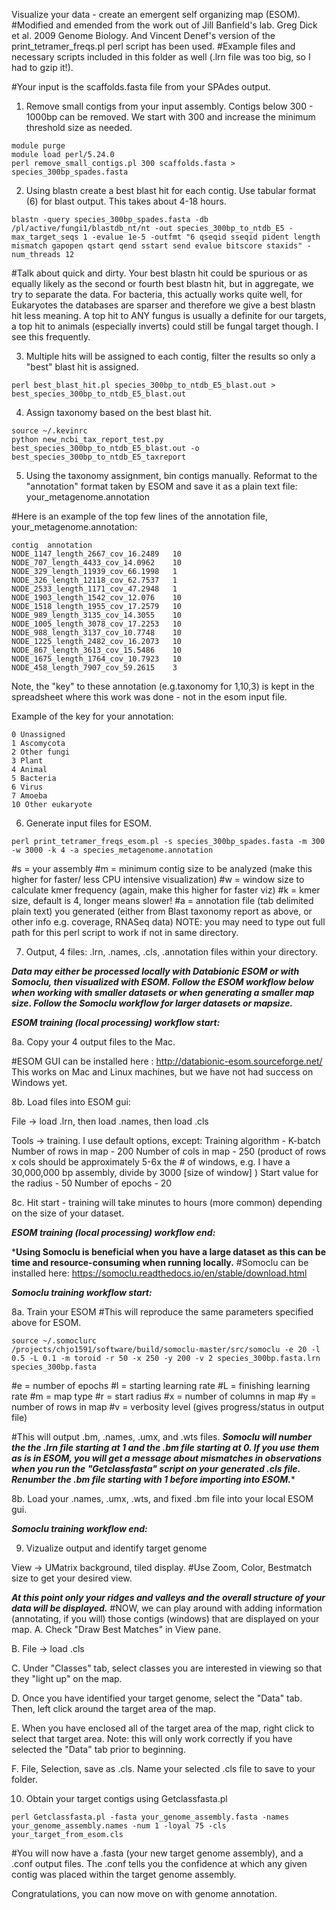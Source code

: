 Visualize your data - create an emergent self organizing map (ESOM).
#Modified and emended from the work out of Jill Banfield's lab. Greg Dick et al. 2009 Genome Biology. And Vincent Denef's version of the print_tetramer_freqs.pl perl script has been used.
#Example files and necessary scripts included in this folder as well (.lrn file was too big, so I had to gzip it!).

#Your input is the scaffolds.fasta file from your SPAdes output. 

1. Remove small contigs from your input assembly. Contigs below 300 - 1000bp can be removed. We start with 300 and increase the minimum threshold size as needed.

```
module purge
module load perl/5.24.0
perl remove_small_contigs.pl 300 scaffolds.fasta > species_300bp_spades.fasta
```

2. Using blastn create a best blast hit for each contig. Use tabular format (6) for blast output. This takes about 4-18 hours. 

```
blastn -query species_300bp_spades.fasta -db /pl/active/fungi1/blastdb_nt/nt -out species_300bp_to_ntdb_E5 -max_target_seqs 1 -evalue 1e-5 -outfmt "6 qseqid sseqid pident length mismatch gapopen qstart qend sstart send evalue bitscore staxids" -num_threads 12
```

#Talk about quick and dirty. Your best blastn hit could be spurious or as equally likely as the second or fourth best blastn hit, but in aggregate, we try to separate the data. For bacteria, this actually works quite well, for Eukaryotes the databases are sparser and therefore we give a best blastn hit less meaning. A top hit to ANY fungus is usually a definite for our targets, a top hit to animals (especially inverts) could still be fungal target though. I see this frequently.

3. Multiple hits will be assigned to each contig, filter the results so only a "best" blast hit is assigned.

```
perl best_blast_hit.pl species_300bp_to_ntdb_E5_blast.out > best_species_300bp_to_ntdb_E5_blast.out 
```

4. Assign taxonomy based on the best blast hit.

```
source ~/.kevinrc
python new_ncbi_tax_report_test.py best_species_300bp_to_ntdb_E5_blast.out -o best_species_300bp_to_ntdb_E5_taxreport
```

5. Using the taxonomy assignment, bin contigs manually. Reformat to the "annotation" format taken by ESOM and save it as a plain text file: your_metagenome.annotation

#Here is an example of the top few lines of the annotation file, your_metagenome.annotation:
```
contig  annotation
NODE_1147_length_2667_cov_16.2489	10
NODE_707_length_4433_cov_14.0962	10
NODE_329_length_11939_cov_66.1998	1
NODE_326_length_12118_cov_62.7537	1
NODE_2533_length_1171_cov_47.2948	1
NODE_1903_length_1542_cov_12.076	10
NODE_1518_length_1955_cov_17.2579	10
NODE_989_length_3135_cov_14.3055	10
NODE_1005_length_3078_cov_17.2253	10
NODE_988_length_3137_cov_10.7748	10
NODE_1225_length_2482_cov_16.2073	10
NODE_867_length_3613_cov_15.5486	10
NODE_1675_length_1764_cov_10.7923	10
NODE_458_length_7907_cov_59.2615	3
```
Note, the "key" to these annotation (e.g.taxonomy for 1,10,3) is kept in the spreadsheet where this work was done - not in the esom input file.

Example of the key for your annotation:
```
0 Unassigned
1 Ascomycota
2 Other fungi
3 Plant
4 Animal
5 Bacteria 
6 Virus
7 Amoeba
10 Other eukaryote
```
6. Generate input files for ESOM.

```
perl print_tetramer_freqs_esom.pl -s species_300bp_spades.fasta -m 300 -w 3000 -k 4 -a species_metagenome.annotation
```

#s = your assembly
#m = minimum contig size to be analyzed (make this higher for faster/ less CPU intensive visualization)
#w = window size to calculate kmer frequency (again, make this higher for faster viz)
#k = kmer size, default is 4, longer means slower!
#a = annotation file (tab delimited plain text) you generated (either from Blast taxonomy report as above, or other info e.g. coverage, RNASeq data)
NOTE: you may need to type out full path for this perl script to work if not in same directory.

7. Output, 4 files: .lrn, .names, .cls, .annotation files within your directory. 

***Data may either be processed locally with Databionic ESOM or with Somoclu, then visualized with ESOM. Follow the ESOM workflow below when working with smaller datasets or when generating a smaller map size. Follow the Somoclu workflow for larger datasets or mapsize.***

***ESOM training (local processing) workflow start:***

8a. Copy your 4 output files to the Mac.

#ESOM GUI can be installed here : http://databionic-esom.sourceforge.net/
This works on Mac and Linux machines, but we have not had success on Windows yet.

8b. Load files into ESOM gui:

File -> load .lrn, then load .names, then load .cls

Tools -> training.  I use default options, except: 
   Training algorithm - K-batch
   Number of rows in map - 200
   Number of cols in map - 250 (product of rows x cols should be approximately 5-6x the # of windows, e.g. I have a 30,000,000 bp assembly, divide by 3000 [size of window] ) 
   Start value for the radius - 50
   Number of epochs - 20

8c. Hit start - training will take minutes to hours (more common) depending on the size of your dataset.

***ESOM training (local processing) workflow end:***

***Using Somoclu is beneficial when you have a large dataset as this can be time and resource-consuming when running locally.**
#Somoclu can be installed here: https://somoclu.readthedocs.io/en/stable/download.html

***Somoclu training workflow start:***

8a. Train your ESOM
#This will reproduce the same parameters specified above for ESOM. 

```
source ~/.somoclurc
/projects/chjo1591/software/build/somoclu-master/src/somoclu -e 20 -l 0.5 -L 0.1 -m toroid -r 50 -x 250 -y 200 -v 2 species_300bp.fasta.lrn species_300bp.fasta
```
#e = number of epochs
#l = starting learning rate 
#L = finishing learning rate
#m = map type
#r = start radius
#x = number of columns in map 
#y = number of rows in map 
#v = verbosity level (gives progress/status in output file)

#This will output .bm, .names, .umx, and .wts files. 
***Somoclu will number the the .lrn file starting at 1 and the .bm file starting at 0. If you use them as is in ESOM, you will get a message about mismatches in observations when you run the "Getclassfasta" script on your generated .cls file. Renumber the .bm file starting with 1 before importing into ESOM.****

8b.  Load your .names, .umx, .wts, and fixed .bm file into your local ESOM gui. 

***Somoclu training workflow end:***

9. Vizualize output and identify target genome

View -> UMatrix background, tiled display.
#Use Zoom, Color, Bestmatch size to get your desired view.

*****At this point only your ridges and valleys and the overall structure of your data will be displayed.***** 
#NOW, we can play around with adding information (annotating, if you will) those contigs (windows) that are displayed on your map.
 A. Check "Draw Best Matches" in View pane.

 B. File -> load .cls
 
 C. Under "Classes" tab, select classes you are interested in viewing so that they "light up" on the map.
 
 D. Once you have identified your target genome, select the "Data" tab. Then, left click around the target area of the map. 
 
 E. When you have enclosed all of the target area of the map, right click to select that target area. Note: this will only work correctly if you have selected the "Data" tab prior to beginning.
 
 F. File, Selection, save as .cls. Name your selected .cls file to save to your folder. 
 
10. Obtain your target contigs using Getclassfasta.pl
```
perl Getclassfasta.pl -fasta your_genome_assembly.fasta -names your_genome_assembly.names -num 1 -loyal 75 -cls your_target_from_esom.cls
```
#You will now have a .fasta (your new target genome assembly), and a .conf output files. The .conf tells you the confidence at which any given contig was placed within the target genome assembly.

Congratulations, you can now move on with genome annotation.


